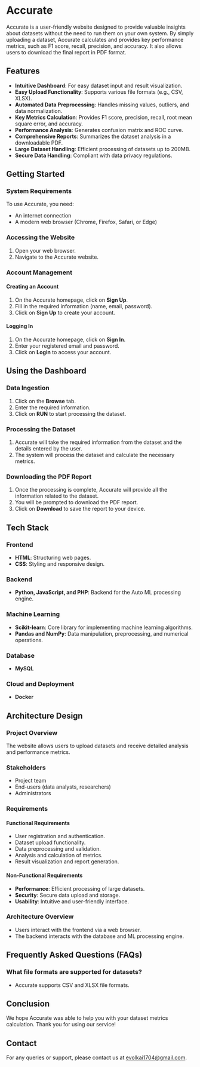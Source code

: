 # Accurate

Accurate is a user-friendly website designed to provide valuable insights about datasets without the need to run them on your own system. By simply uploading a dataset, Accurate calculates and provides key performance metrics, such as F1 score, recall, precision, and accuracy. It also allows users to download the final report in PDF format.

## Features

- **Intuitive Dashboard**: For easy dataset input and result visualization.
- **Easy Upload Functionality**: Supports various file formats (e.g., CSV, XLSX).
- **Automated Data Preprocessing**: Handles missing values, outliers, and data normalization.
- **Key Metrics Calculation**: Provides F1 score, precision, recall, root mean square error, and accuracy.
- **Performance Analysis**: Generates confusion matrix and ROC curve.
- **Comprehensive Reports**: Summarizes the dataset analysis in a downloadable PDF.
- **Large Dataset Handling**: Efficient processing of datasets up to 200MB.
- **Secure Data Handling**: Compliant with data privacy regulations.

## Getting Started

### System Requirements

To use Accurate, you need:
- An internet connection
- A modern web browser (Chrome, Firefox, Safari, or Edge)

### Accessing the Website

1. Open your web browser.
2. Navigate to the Accurate website.

### Account Management

#### Creating an Account
1. On the Accurate homepage, click on **Sign Up**.
2. Fill in the required information (name, email, password).
3. Click on **Sign Up** to create your account.

#### Logging In
1. On the Accurate homepage, click on **Sign In**.
2. Enter your registered email and password.
3. Click on **Login** to access your account.

## Using the Dashboard

### Data Ingestion
1. Click on the **Browse** tab.
2. Enter the required information.
3. Click on **RUN** to start processing the dataset.

### Processing the Dataset
1. Accurate will take the required information from the dataset and the details entered by the user.
2. The system will process the dataset and calculate the necessary metrics.

### Downloading the PDF Report
1. Once the processing is complete, Accurate will provide all the information related to the dataset.
2. You will be prompted to download the PDF report.
3. Click on **Download** to save the report to your device.

## Tech Stack

### Frontend
- **HTML**: Structuring web pages.
- **CSS**: Styling and responsive design.

### Backend
- **Python, JavaScript, and PHP**: Backend for the Auto ML processing engine.

### Machine Learning
- **Scikit-learn**: Core library for implementing machine learning algorithms.
- **Pandas and NumPy**: Data manipulation, preprocessing, and numerical operations.

### Database
- **MySQL**

### Cloud and Deployment
- **Docker**

## Architecture Design

### Project Overview
The website allows users to upload datasets and receive detailed analysis and performance metrics.

### Stakeholders
- Project team
- End-users (data analysts, researchers)
- Administrators

### Requirements

#### Functional Requirements
- User registration and authentication.
- Dataset upload functionality.
- Data preprocessing and validation.
- Analysis and calculation of metrics.
- Result visualization and report generation.

#### Non-Functional Requirements
- **Performance**: Efficient processing of large datasets.
- **Security**: Secure data upload and storage.
- **Usability**: Intuitive and user-friendly interface.

### Architecture Overview
- Users interact with the frontend via a web browser.
- The backend interacts with the database and ML processing engine.

## Frequently Asked Questions (FAQs)

### What file formats are supported for datasets?
- Accurate supports CSV and XLSX file formats.

## Conclusion
We hope Accurate was able to help you with your dataset metrics calculation. Thank you for using our service!

## Contact
For any queries or support, please contact us at [evolkai1704@gmail.com](mailto:evolkai1704@gmail.com).
